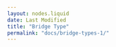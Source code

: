 ```yaml
---
layout: nodes.liquid
date: Last Modified
title: "Bridge Type"
permalink: "docs/bridge-types-1/"
---
```

